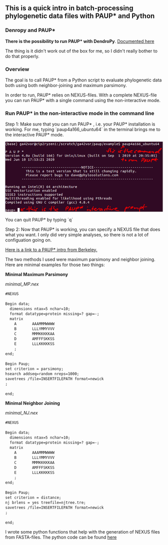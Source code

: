 ## This is a quick intro in batch-processing phylogenetic data files with PAUP* and Python

### Denropy and PAUP*

__There is the possibility to run PAUP* with DendroPy__. [Documented here](https://dendropy.org/primer/paup.html?highlight=paup) 

The thing is it didn't work out of the box for me, so I didn't really bother to do that properly. 

### Overview
The goal is to call PAUP* from a Python script to evaluate phylogenetic data both using both neighbor-joining and maximum parsimony.

In order to run, PAUP* relies on NEXUS-files. With a complete NEXUS-file you can run PAUP* with a single command using the non-interactive mode.

### Run PAUP* in the non-interactive mode in the command line

Step 1: Make sure that you can run PAUP* , i.e. your PAUP* installation is working. For me, typing ´paup4a166_ubuntu64´ in the terminal brings me to the interactive PAUP* mode.

<img src="figs/run_paup.png" alt="hi" class="inline"/>

You can quit PAUP* by typing ´q´

Step 2: Now that PAUP* is working, you can specify a NEXUS file that does what you want. I only did very simple analyses, so there is not a lot of configuation going on. 

[Here is a link to a PAUP* intro from Berkeley.](http://ib.berkeley.edu/courses/ib200/2018/labs/04/lab04.pdf)

The two methods I used were maximum parsimony and neighbor joining. Here are minimal examples for those two things: 

**Minimal Maximum Parsimony**


*minimal_MP.nex*
```
#NEXUS

Begin data;
  dimensions ntax=5 nchar=10;
  format datatype=protein missing=? gap=-;
  matrix
    A       AAAMMMWWWW
    B       LLLYMMYVVV
    C       MMMKKKKKAA
    D       AMFFFSKKSS
    E       LLLKKKKKSS
    ;
end;

Begin Paup;
set criterion = parsimony;
hsearch addseq=random nreps=1000;
savetrees /file=INSERTFILEPATH format=newick
;

end;
```

**Minimal Neighbor Joining**

*minimal_NJ.nex*
```
#NEXUS

Begin data;
  dimensions ntax=5 nchar=10;
  format datatype=protein missing=? gap=-;
  matrix
    A       AAAMMMWWWW
    B       LLLYMMYVVV
    C       MMMKKKKKAA
    D       AMFFFSKKSS
    E       LLLKKKKKSS
    ;
end;

Begin Paup;
set criterion = distance;
nj brlens = yes treefile=njtree.tre;
savetrees /file=INSERTFILEPATH format=newick
;

end;
```

I wrote some python functions that help with the generation of NEXUS files from FASTA-files. The python code can be found [here](https://github.com/MartGro/paup-python/blob/master/nexus_file_generation_utilities.py)






